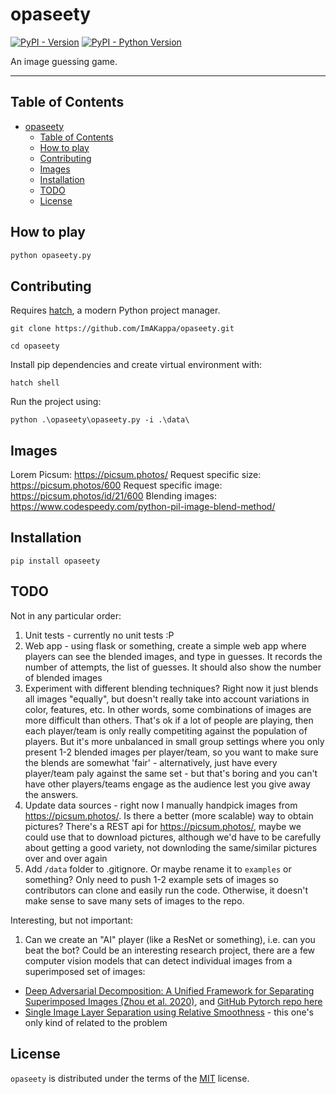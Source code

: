 # opaseety

[![PyPI - Version](https://img.shields.io/pypi/v/opaseety.svg)](https://pypi.org/project/opaseety)
[![PyPI - Python Version](https://img.shields.io/pypi/pyversions/opaseety.svg)](https://pypi.org/project/opaseety)

An image guessing game.

-----

## Table of Contents

- [opaseety](#opaseety)
  - [Table of Contents](#table-of-contents)
  - [How to play](#how-to-play)
  - [Contributing](#contributing)
  - [Images](#images)
  - [Installation](#installation)
  - [TODO](#todo)
  - [License](#license)


## How to play

```bash
python opaseety.py 
```

## Contributing

Requires [hatch](https://hatch.pypa.io/latest/), a modern Python project manager.

```
git clone https://github.com/ImAKappa/opaseety.git
```

```
cd opaseety
```

Install pip dependencies and create virtual environment with:

```
hatch shell
```

Run the project using:

```
python .\opaseety\opaseety.py -i .\data\
```

## Images


Lorem Picsum: https://picsum.photos/
    Request specific size: https://picsum.photos/600
    Request specific image: https://picsum.photos/id/21/600 
Blending images: https://www.codespeedy.com/python-pil-image-blend-method/

## Installation

```console
pip install opaseety
```

## TODO

Not in any particular order:

1. Unit tests - currently no unit tests :P
2. Web app - using flask or something, create a simple web app where players can see the blended images, and type in guesses. It records the number of attempts, the list of guesses. It should also show the number of blended images
3. Experiment with different blending techniques? Right now it just blends all images "equally", but doesn't really take into account variations in color, features, etc. In other words, some combinations of images are more difficult than others. That's ok if a lot of people are playing, then each player/team is only really competiting against the population of players. But it's more unbalanced in small group settings where you only present 1-2 blended images per player/team, so you want to make sure the blends are somewhat 'fair' - alternatively, just have every player/team paly against the same set - but that's boring and you can't have other players/teams engage as the audience lest you give away the answers.
4. Update data sources - right now I manually handpick images from https://picsum.photos/. Is there a better (more scalable) way to obtain pictures? There's a REST api for https://picsum.photos/, maybe we could use that to download pictures, although we'd have to be carefully about getting a good variety, not downloding the same/similar pictures over and over again
5. Add `/data` folder to .gitignore. Or maybe rename it to `examples` or something? Only need to push 1-2 example sets of images so contributors can clone and easily run the code. Otherwise, it doesn't make sense to save many sets of images to the repo.

Interesting, but not important:

1. Can we create an "AI" player (like a ResNet or something), i.e. can you beat the bot? Could be an interesting research project, there are a few computer vision models that can detect individual images from a superimposed set of images:

- [Deep Adversarial Decomposition: A Unified Framework for Separating
Superimposed Images (Zhou et al. 2020)](https://openaccess.thecvf.com/content_CVPR_2020/papers/Zou_Deep_Adversarial_Decomposition_A_Unified_Framework_for_Separating_Superimposed_Images_CVPR_2020_paper.pdf), and [GitHub Pytorch repo here](https://github.com/jiupinjia/Deep-adversarial-decomposition)
- [Single Image Layer Separation using Relative Smoothness](https://yu-li.github.io/paper/li_cvpr14_layer.pdf) - this one's only kind of related to the problem

## License

`opaseety` is distributed under the terms of the [MIT](https://spdx.org/licenses/MIT.html) license.

